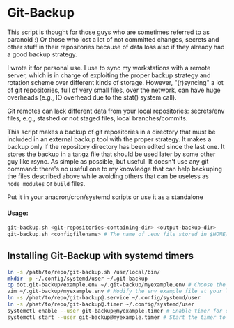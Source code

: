 # Git-Backup

   This script is thought for those guys who are sometimes referred to as paranoid :)
   Or those who lost a lot of not committed changes, secrets and other
   stuff in their repositories because of data loss also if they already had a good backup strategy.

   I wrote it for personal use. I use to sync my workstations with a remote server, which is in charge of
   exploiting the proper backup strategy and rotation scheme over different kinds of storage.
   However, "(r)syncing" a lot of git repositories, full of very small files, over the network,
   can have huge overheads (e.g., IO overhead due to the stat() system call).

   Git remotes can lack different data from your local repositories:
   secrets/env files, e.g., stashed or not staged files, local branches/commits.

   This script makes a backup of git repositories in a directory that must be included in an external backup tool with
   the proper strategy. It makes a backup only if the repository directory has been edited since the last one.
   It stores the backup in a tar.gz file that should be used later by some other guy like rsync.
   As simple as possible, but useful. It doesn't use any git command: there's no
   useful one to my knowledge that can help backuping the files described above
   while avoiding others that can be useless as `node_modules` or `build` files.

   Put it in your anacron/cron/systemd scripts or use it as a standalone

   #### Usage:

```bash
git-backup.sh <git-repositories-containing-dir> <output-backup-dir>
git-backup.sh <configfilename> # The name of .env file stored in $HOME/.git-backup
```


## Installing Git-Backup with systemd timers

```bash
ln -s /path/to/repo/git-backup.sh /usr/local/bin/
mkdir -p ~/.config/systemd/user ~/.git-backup
cp dot.git-backup/example.env ~/.git-backup/myexample.env # Choose the name of your configuation (here "myexample")
vim ~/.git-backup/myexample.env # Modify the env example file at your like
ln -s /phat/to/repo/git-backup@.service ~/.config/systemd/user
ln -s /phat/to/repo/git-backup@.timer ~/.config/systemd/user
systemctl enable --user git-backup@myexample.timer # Enable timer for each of the configurations (here "myexample")
systemctl start --user git-backup@myexample.timer # Start the timer to avoid reboot
```
